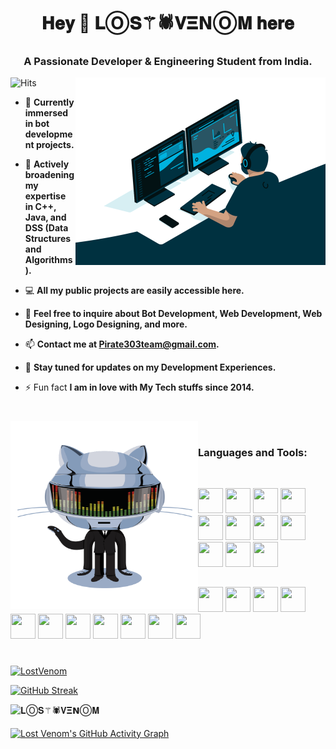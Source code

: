 <h1 align="center">𝐇𝐞𝐲 👋 𝐋Ⓞ𝐒⚚🕷𝐕𝚵𝗡Ⓞ𝐌 𝐡𝐞𝐫𝐞</h1>
<h3 align="center">A Passionate Developer & Engineering Student from India.</h3>
<img align="right" alt="Coding" width="400" src="https://github.com/LostVenom/LostVenom/blob/main/LostVenomDS.gif">


![Hits](https://hits.seeyoufarm.com/api/count/incr/badge.svg?url=https%3A%2F%2Fgithub.com%2Fpirate303&count_bg=%23DDDDDD&title_bg=%23000000&icon=apachecassandra.svg&icon_color=%23E7E7E7&title=Lost%20Hits&edge_flat=false)

- 🔭 **Currently immersed in bot development projects.**

- 🌱 **Actively broadening my expertise in C++, Java, and DSS (Data Structures and Algorithms).**

- 💻 **All my public projects are easily accessible here.**

- 💬 **Feel free to inquire about Bot Development, Web Development, Web Designing, Logo Designing, and more.**

- 📫 **Contact me at Pirate303team@gmail.com.**

- 📄 **Stay tuned for updates on my Development Experiences.**

- ⚡ Fun fact **I am in love with My Tech stuffs since 2014.**

#
  
</p>
<img align="left" height="300px" width="300px" alt="𝙶𝙸𝙵" src="https://github.com/LostVenom/LostVenom/blob/main/LostVenomGithub.webp"/>
<br/>

<h3 align="left">Languages and Tools:</h3>

<br/>


<code><img height="40" width="40" src="https://www.naveedashfaq.me/img/python.png"/></code>
<code><img height="40" width="40" src="https://www.naveedashfaq.me/img/html.png"/></code>
<code><img height="40" width="40" src="https://www.naveedashfaq.me/img/java.png"/></code>
<code><img height="40" width="40" src="https://www.naveedashfaq.me/img/c.png"/></code>
<code><img height="40" width="40" src="https://www.naveedashfaq.me/img/c++.png"/></code>
<code><img height="40" width="40" src="https://www.naveedashfaq.me/img/linux.png"/></code>
<code><img height="40" width="40" src="https://icon-library.com/images/heroku-icon/heroku-icon-27.jpg"/></code>
<code><img height="40" width="40" src="https://www.naveedashfaq.me/img/git.png"/></code>
<code><img height="40" width="40" src="https://upload.wikimedia.org/wikipedia/commons/thumb/a/ae/Github-desktop-logo-symbol.svg/1200px-Github-desktop-logo-symbol.svg.png"/></code>
<code><img height="40" width="40" src="https://ratfactor.com/misc/mingw64/mingw-w64.svg"/></code>
<code><img height="40" width="40" src="https://www.naveedashfaq.me/img/unity.png"/></code>

##

<code><img height="40" width="40" src="https://i.pinimg.com/originals/5c/98/5e/5c985e0b67da1a2f01c07a30996f128f.png"/></code>
<code><img height="40" width="40" src="https://upload.wikimedia.org/wikipedia/commons/5/50/Adobe_Illustrator_icon.png"/></code>
<code><img height="40" width="40" src="https://upload.wikimedia.org/wikipedia/commons/1/1c/Adobe_Express_logo_RGB_1024px.png"/></code>
<code><img height="40" width="40" src="https://freelogopng.com/images/all_img/1656733637logo-canva-png.png"/></code>
<code><img height="40" width="40" src="https://cdn.icon-icons.com/icons2/3053/PNG/512/photoscape_x_macos_bigsur_icon_189834.png"/></code>
<code><img height="40" width="40" src="https://brandslogos.com/wp-content/uploads/images/large/arduino-logo-1.png"/></code>
<code><img height="40" width="40" src="https://static-00.iconduck.com/assets.00/visual-studio-code-icon-2048x2026-9ua8vqiy.png"/></code>
<code><img height="40" width="40" src="https://i.pinimg.com/originals/6f/73/32/6f73329230883dde8838c8f67479413f.png"/></code>
<code><img height="40" width="40" src="https://upload.wikimedia.org/wikipedia/commons/thumb/8/88/Garuda-blue-sgs.svg/1200px-Garuda-blue-sgs.svg.png"/></code>
<code><img height="40" width="40" src="https://images.rawpixel.com/image_png_social_square/czNmcy1wcml2YXRlL3Jhd3BpeGVsX2ltYWdlcy93ZWJzaXRlX2NvbnRlbnQvbHIvdjk4Mi1kMi0yMy5wbmc.png"/></code>
<code><img height="40" width="40" src="https://w7.pngwing.com/pngs/625/558/png-transparent-bing-bing-logo-logo-search-engine-brand-logo-linux-logo-3d-icon-thumbnail.png"/></code>

#
<p align="left"> <a href="https://github.com/ryo-ma/github-profile-trophy"><img src="https://github-profile-trophy.vercel.app/?username=LostVenom" alt="LostVenom" /></a> </p>

<p align="left"> <a href="https://git.io/streak-stats"><img src="https://github-readme-streak-stats.herokuapp.com?user=LostVenom&theme=dark&date_format=M%20j%5B%2C%20Y%5D&card_width=445&ring=0EE139&fire=0EE139&currStreakLabel=FFFFFF&sideNums=0EE139" alt="GitHub Streak" /></a> </p> 

![𝐋Ⓞ𝐒⚚🕷𝐕𝚵𝗡Ⓞ𝐌](https://github-readme-stats.vercel.app/api/?username=LostVenom\&show_icons=true\&title_color=0EE139\&icon_color=0EE139\&text_color=9f9f9f\&bg_color=151515)

[![Lost Venom's GitHub Activity Graph](https://ghactivity.mrayush.me/graph?username=LostVenom&bg_color=151515&color=42d762&line=0ee139&point=ffffff&area=true&hide_border=true)](https://ghactivity.mrayush.me/)

